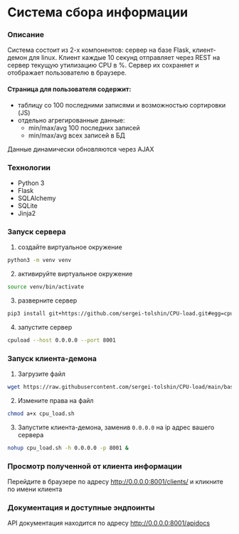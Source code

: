 # Система сбора информации

### Описание

Система состоит из 2-х компонентов: сервер на базе Flask, клиент-демон для linux.
Клиент каждые 10 секунд отправляет через REST на сервер текущую утилизацию CPU в %. Сервер их сохраняет и отображает пользователю в браузере.  

#### Cтраница для пользователя содержит:
- таблицу со 100 последними записями и возможностью сортировки (JS)
- отдельно агрегированные данные:
    - min/max/avg 100 последних записей
    - min/max/avg всех записей в БД
  
Данные динамически обновляются через AJAX


### Технологии
- Python 3
- Flask
- SQLAlchemy
- SQLite
- Jinja2

### Запуск сервера
1. создайте виртуальное окружение
```bash
python3 -m venv venv
```
2. активируйте виртуальное окружение
```bash
source venv/bin/activate
```
3. разверните сервер 
```bash
pip3 install git+https://github.com/sergei-tolshin/CPU-load.git#egg=cpuload
```
4. запустите сервер
```bash
cpuload --host 0.0.0.0 --port 8001
```

### Запуск клиента-демона
1. Загрузите файл
```bash
wget https://raw.githubusercontent.com/sergei-tolshin/CPU-load/main/bash/cpu_load.sh
```
2. Измените права на файл
```bash
chmod a+x cpu_load.sh
```
3. Запустите клиента-демона, заменив `0.0.0.0` на ip адрес вашего сервера
```bash
nohup cpu_load.sh -h 0.0.0.0 -p 8001 &
```


### Просмотр полученной от клиента информации
Перейдите в браузере по адресу <http://0.0.0.0:8001/clients/> и кликните по имени клиента

### Документация и доступные эндпоинты
API документация находится по адресу <http://0.0.0.0:8001/apidocs>
